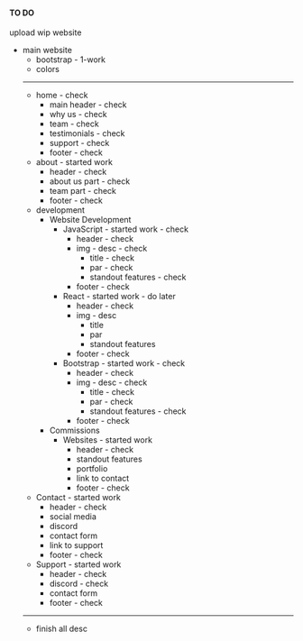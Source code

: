 #### TO DO

upload wip website

- main website
    - bootstrap - 1-work
    - colors
    ---
    - home - check
        - main header - check
        - why us - check
        - team - check
        - testimonials - check
        - support - check
        - footer - check
    - about - started work
        - header - check
        - about us part - check
        - team part - check
        - footer - check
    - development
        - Website Development
            - JavaScript - started work - check
                - header - check
                - img - desc - check
                    - title - check
                    - par - check
                    - standout features - check
                - footer - check
            - React - started work - do later
                - header - check
                - img - desc
                    - title
                    - par
                    - standout features
                - footer - check
            - Bootstrap - started work - check
                - header - check
                - img - desc - check
                    - title - check
                    - par - check
                    - standout features - check
                - footer - check
        - Commissions
            - Websites - started work
                - header - check
                - standout features
                - portfolio
                - link to contact
                - footer - check
    - Contact - started work
        - header - check
        - social media 
        - discord
        - contact form
        - link to support
        - footer - check
    - Support - started work
        - header - check
        - discord - check
        - contact form
        - footer - check
    ---
    - finish all desc